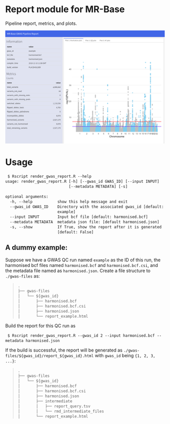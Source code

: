 # Report module for MR-Base

Pipeline report, metrics, and plots.

![dummy_example](./assets/dummy_example.png)

# Usage

```
 $ Rscript render_gwas_report.R --help
usage: render_gwas_report.R [-h] [--gwas_id GWAS_ID] [--input INPUT]
                            [--metadata METADATA] [-s]

optional arguments:
  -h, --help           show this help message and exit
  --gwas_id GWAS_ID    Directory with the associated gwas_id [default:
                       example]
  --input INPUT        Input bcf file [default: harmonised.bcf]
  --metadata METADATA  metadata json file: [default harmonised.json]
  -s, --show           If True, show the report after it is generated
                       [default: False]
```

## A dummy example:

Suppose we have a GWAS QC run named `example` as the ID of this run,
the harmonised bcf files named `harmonised.bcf` and `harmonised.bcf.csi`,
and the metadata file named as `harmonised.json`.
Create a file structure to `./gwas-files` as:

>     .
>     ├── gwas-files
>     │   └── ${gwas_id}
>     │       ├── harmonised.bcf
>     │       ├── harmonised.bcf.csi
>     │       ├── harmonised.json
>     │       └── report_example.html

Build the report for this QC run as

```
 $ Rscript render_gwas_report.R --gwas_id 2 --input harmonised.bcf --metadata harmonised.json
```

If the build is successful, the report will be generated as `./gwas-files/${gwas_id}/report_${gwas_id}.html` with `gwas_id` being `{1, 2, 3, ...}`:

>     .
>     ├── gwas-files
>     │   └── ${gwas_id}
>     │       ├── harmonised.bcf
>     │       ├── harmonised.bcf.csi
>     │       ├── harmonised.json
>     │       ├── intermediate
>     │       │   ├── report_query.tsv
>     │       │   └── rmd_intermediate_files
>     │       └── report_example.html
